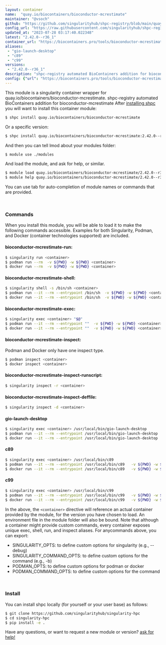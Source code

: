 ```yaml
---
layout: container
name:  "quay.io/biocontainers/bioconductor-mcrestimate"
maintainer: "@vsoch"
github: "https://github.com/singularityhub/shpc-registry/blob/main/quay.io/biocontainers/bioconductor-mcrestimate/container.yaml"
config_url: "https://raw.githubusercontent.com/singularityhub/shpc-registry/main/quay.io/biocontainers/bioconductor-mcrestimate/container.yaml"
updated_at: "2023-07-28 03:17:40.022348"
latest: "2.42.0--r36_1"
container_url: "https://biocontainers.pro/tools/bioconductor-mcrestimate"
aliases:
 - "gio-launch-desktop"
 - "c89"
 - "c99"
versions:
 - "2.42.0--r36_1"
description: "shpc-registry automated BioContainers addition for bioconductor-mcrestimate"
config: {"url": "https://biocontainers.pro/tools/bioconductor-mcrestimate", "maintainer": "@vsoch", "description": "shpc-registry automated BioContainers addition for bioconductor-mcrestimate", "latest": {"2.42.0--r36_1": "sha256:0bdd103c6733eae42b8964116a0ca57d6bab7b9a32320d38cff3e0a1e4b060e4"}, "tags": {"2.42.0--r36_1": "sha256:0bdd103c6733eae42b8964116a0ca57d6bab7b9a32320d38cff3e0a1e4b060e4"}, "docker": "quay.io/biocontainers/bioconductor-mcrestimate", "aliases": {"gio-launch-desktop": "/usr/local/bin/gio-launch-desktop", "c89": "/usr/local/bin/c89", "c99": "/usr/local/bin/c99"}}
---
```


This module is a singularity container wrapper for quay.io/biocontainers/bioconductor-mcrestimate.
shpc-registry automated BioContainers addition for bioconductor-mcrestimate
After [installing shpc](#install) you will want to install this container module:


```bash
$ shpc install quay.io/biocontainers/bioconductor-mcrestimate
```

Or a specific version:

```bash
$ shpc install quay.io/biocontainers/bioconductor-mcrestimate:2.42.0--r36_1
```

And then you can tell lmod about your modules folder:

```bash
$ module use ./modules
```

And load the module, and ask for help, or similar.

```bash
$ module load quay.io/biocontainers/bioconductor-mcrestimate/2.42.0--r36_1
$ module help quay.io/biocontainers/bioconductor-mcrestimate/2.42.0--r36_1
```

You can use tab for auto-completion of module names or commands that are provided.

<br>

### Commands

When you install this module, you will be able to load it to make the following commands accessible.
Examples for both Singularity, Podman, and Docker (container technologies supported) are included.

#### bioconductor-mcrestimate-run:

```bash
$ singularity run <container>
$ podman run --rm  -v ${PWD} -w ${PWD} <container>
$ docker run --rm  -v ${PWD} -w ${PWD} <container>
```

#### bioconductor-mcrestimate-shell:

```bash
$ singularity shell -s /bin/sh <container>
$ podman run --it --rm --entrypoint /bin/sh  -v ${PWD} -w ${PWD} <container>
$ docker run --it --rm --entrypoint /bin/sh  -v ${PWD} -w ${PWD} <container>
```

#### bioconductor-mcrestimate-exec:

```bash
$ singularity exec <container> "$@"
$ podman run --it --rm --entrypoint ""  -v ${PWD} -w ${PWD} <container> "$@"
$ docker run --it --rm --entrypoint ""  -v ${PWD} -w ${PWD} <container> "$@"
```

#### bioconductor-mcrestimate-inspect:

Podman and Docker only have one inspect type.

```bash
$ podman inspect <container>
$ docker inspect <container>
```

#### bioconductor-mcrestimate-inspect-runscript:

```bash
$ singularity inspect -r <container>
```

#### bioconductor-mcrestimate-inspect-deffile:

```bash
$ singularity inspect -d <container>
```


#### gio-launch-desktop

```bash
$ singularity exec <container> /usr/local/bin/gio-launch-desktop
$ podman run --it --rm --entrypoint /usr/local/bin/gio-launch-desktop   -v ${PWD} -w ${PWD} <container> -c " $@"
$ docker run --it --rm --entrypoint /usr/local/bin/gio-launch-desktop   -v ${PWD} -w ${PWD} <container> -c " $@"
```


#### c89

```bash
$ singularity exec <container> /usr/local/bin/c89
$ podman run --it --rm --entrypoint /usr/local/bin/c89   -v ${PWD} -w ${PWD} <container> -c " $@"
$ docker run --it --rm --entrypoint /usr/local/bin/c89   -v ${PWD} -w ${PWD} <container> -c " $@"
```


#### c99

```bash
$ singularity exec <container> /usr/local/bin/c99
$ podman run --it --rm --entrypoint /usr/local/bin/c99   -v ${PWD} -w ${PWD} <container> -c " $@"
$ docker run --it --rm --entrypoint /usr/local/bin/c99   -v ${PWD} -w ${PWD} <container> -c " $@"
```



In the above, the `<container>` directive will reference an actual container provided
by the module, for the version you have chosen to load. An environment file in the
module folder will also be bound. Note that although a container
might provide custom commands, every container exposes unique exec, shell, run, and
inspect aliases. For anycommands above, you can export:

 - SINGULARITY_OPTS: to define custom options for singularity (e.g., --debug)
 - SINGULARITY_COMMAND_OPTS: to define custom options for the command (e.g., -b)
 - PODMAN_OPTS: to define custom options for podman or docker
 - PODMAN_COMMAND_OPTS: to define custom options for the command

<br>

### Install

You can install shpc locally (for yourself or your user base) as follows:

```bash
$ git clone https://github.com/singularityhub/singularity-hpc
$ cd singularity-hpc
$ pip install -e .
```

Have any questions, or want to request a new module or version? [ask for help!](https://github.com/singularityhub/singularity-hpc/issues)